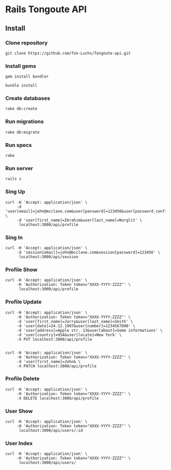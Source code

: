 # Rails Tongoute API

## Install

### Clone repository

```
git clone https://github.com/fon-Luchs/Tongoute-api.git
```

### Install gems

```
gem install bundler
```

```
bundle install
```

### Create databases

```
rake db:create
```

### Run migrations

```
rake db:migrate
```

### Run specs

```
rake
```

### Run server

```
rails s
```

### Sing Up

```
curl -H 'Accept: application/json' \
     -d 'user[email]=john@mcclane.com&user[password]=123456&user[password_confirmation]=123456' \
     -d 'user[first_name]=Ibrahim&user[last_name]=Nurglit' \
      localhost:3000/api/profile
```

### Sing In

```
curl -H 'Accept: application/json' \
     -d 'session[email]=john@mcclane.com&session[password]=123456' \
      localhost:3000/api/session
```

### Profile Show

```
curl -H 'Accept: application/json' \
     -H 'Authorization: Token token="XXXX-YYYY-ZZZZ"' \
      localhost:3000/api/profile
```

### Profile Update

```
curl -H 'Accept: application/json' \
     -H 'Authorization: Token token="XXXX-YYYY-ZZZZ"' \
     -d 'user[first_name]=Jarry&user[last_name]=Smith' \
     -d 'user[date]=24.12.1997&user[number]=1234567890' \
     -d 'user[address]=Apple str. 13&user[about]=Some informations' \
     -d 'user[country]=USA&user[locate]=New York' \
     -X PUT localhost:3000/api/profile


curl -H 'Accept: application/json' \
     -H 'Authorization: Token token="XXXX-YYYY-ZZZZ"' \
     -d 'user[first_name]=John& \
     -X PATCH localhost:3000/api/profile
```

### Profile Delete

```
curl -H 'Accept: application/json' \
     -H 'Authorization: Token token="XXXX-YYYY-ZZZZ"' \
     -X DELETE localhost:3000/api/profile
```

### User Show

```
curl -H 'Accept: application/json' \
     -H 'Authorization: Token token="XXXX-YYYY-ZZZZ"' \
      localhost:3000/api/users/:id
```

### User Index

```
curl -H 'Accept: application/json' \
     -H 'Authorization: Token token="XXXX-YYYY-ZZZZ"' \
      localhost:3000/api/users/
```